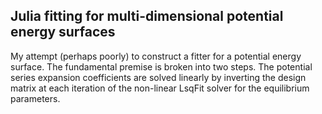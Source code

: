 ## Julia fitting for multi-dimensional potential energy surfaces
My attempt (perhaps poorly) to construct a fitter for a potential energy surface. The fundamental premise is broken into two steps. The potential series expansion coefficients are solved linearly by inverting the design matrix at each iteration of the non-linear LsqFit solver for the equilibrium parameters.
